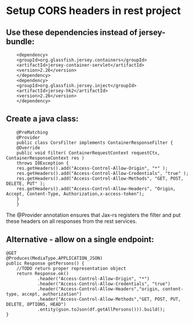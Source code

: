 # Setup CORS headers in rest project

## Use these dependencies instead of jersey-bundle:

        <dependency>
        <groupId>org.glassfish.jersey.containers</groupId>
        <artifactId>jersey-container-servlet</artifactId>
        <version>2.26</version>
        </dependency>
        <dependency>
        <groupId>org.glassfish.jersey.inject</groupId>
        <artifactId>jersey-hk2</artifactId>
        <version>2.26</version>
        </dependency>

## Create a java class:

        @PreMatching
        @Provider
        public class CorsFilter implements ContainerResponseFilter {
        @Override
        public void filter( ContainerRequestContext requestCtx, ContainerResponseContext res )
        throws IOException {
        res.getHeaders().add("Access-Control-Allow-Origin", "*" );
        res.getHeaders().add("Access-Control-Allow-Credentials", "true" );
        res.getHeaders().add("Access-Control-Allow-Methods", "GET, POST, DELETE, PUT" );
        res.getHeaders().add("Access-Control-Allow-Headers", "Origin, Accept, Content-Type, Authorization,x-access-token");
        }
        }

The @Provider annotation ensures that Jax-rs registers the filter and put these headers on all responses from the rest services.

## Alternative - allow on a single endpoint:

    @GET
    @Produces(MediaType.APPLICATION_JSON)
    public Response getPersons() {
        //TODO return proper representation object
        return Response.ok()
                .header("Access-Control-Allow-Origin", "*")
                .header("Access-Control-Allow-Credentials", "true")
                .header("Access-Control-Allow-Headers","origin, content-type, accept, authorization")
                .header("Access-Control-Allow-Methods","GET, POST, PUT, DELETE, OPTIONS, HEAD")
                .entity(gson.toJson(df.getAllPersons())).build();
    }
